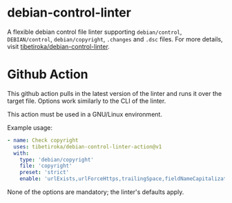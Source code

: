 # debian-control-linter

A flexible debian control file linter supporting `debian/control`, `DEBIAN/control`, `debian/copyright`, `.changes` and `.dsc` files. For more details, visit [tibetiroka/debian-control-linter](https://github.com/tibetiroka/debian-control-linter).

# Github Action

This github action pulls in the latest version of the linter and runs it over the target file. Options work similarly to the CLI of the linter.

This action must be used in a GNU/Linux environment.

Example usage:

```yml
- name: Check copyright
  uses: tibetiroka/debian-control-linter-action@v1
  with:
    type: 'debian/copyright'
    file: 'copyright'
    preset: 'strict'
    enable: 'urlExists,urlForceHttps,trailingSpace,fieldNameCapitalization'
```

None of the options are mandatory; the linter's defaults apply.
